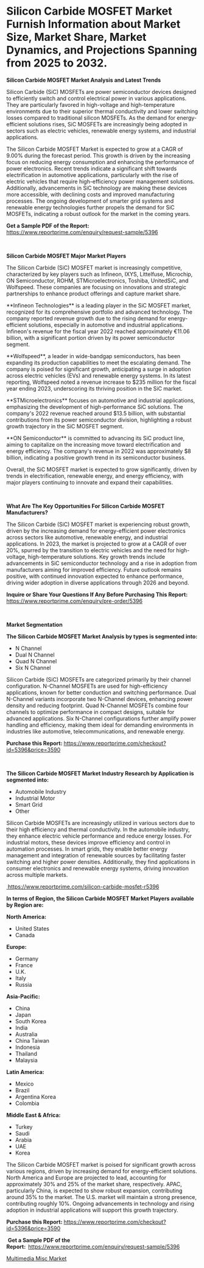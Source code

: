 <p><h1>Silicon Carbide MOSFET Market Furnish Information about Market Size, Market Share, Market Dynamics, and Projections Spanning from 2025 to 2032.</h1></p><p><strong>Silicon Carbide MOSFET Market Analysis and Latest Trends</strong></p>
<p><p>Silicon Carbide (SiC) MOSFETs are power semiconductor devices designed to efficiently switch and control electrical power in various applications. They are particularly favored in high-voltage and high-temperature environments due to their superior thermal conductivity and lower switching losses compared to traditional silicon MOSFETs. As the demand for energy-efficient solutions rises, SiC MOSFETs are increasingly being adopted in sectors such as electric vehicles, renewable energy systems, and industrial applications.</p><p>The Silicon Carbide MOSFET Market is expected to grow at a CAGR of 9.00% during the forecast period. This growth is driven by the increasing focus on reducing energy consumption and enhancing the performance of power electronics. Recent trends indicate a significant shift towards electrification in automotive applications, particularly with the rise of electric vehicles that require high-efficiency power management solutions. Additionally, advancements in SiC technology are making these devices more accessible, with declining costs and improved manufacturing processes. The ongoing development of smarter grid systems and renewable energy technologies further propels the demand for SiC MOSFETs, indicating a robust outlook for the market in the coming years.</p></p>
<p><strong>Get a Sample PDF of the Report:&nbsp;</strong> <a href="https://www.reportprime.com/enquiry/request-sample/5396?utm_campaign=3040&utm_medium=2&utm_source=Github&utm_content=ia&utm_term=19032025&utm_id=silicon-carbide-mosfet">https://www.reportprime.com/enquiry/request-sample/5396</a></p>
<p>&nbsp;</p>
<p><strong>Silicon Carbide MOSFET Major Market Players</strong></p>
<p><p>The Silicon Carbide (SiC) MOSFET market is increasingly competitive, characterized by key players such as Infineon, IXYS, Littelfuse, Microchip, ON Semiconductor, ROHM, STMicroelectronics, Toshiba, UnitedSiC, and Wolfspeed. These companies are focusing on innovations and strategic partnerships to enhance product offerings and capture market share.</p><p>**Infineon Technologies** is a leading player in the SiC MOSFET market, recognized for its comprehensive portfolio and advanced technology. The company reported revenue growth due to the rising demand for energy-efficient solutions, especially in automotive and industrial applications. Infineon's revenue for the fiscal year 2022 reached approximately €11.06 billion, with a significant portion driven by its power semiconductor segment.</p><p>**Wolfspeed**, a leader in wide-bandgap semiconductors, has been expanding its production capabilities to meet the escalating demand. The company is poised for significant growth, anticipating a surge in adoption across electric vehicles (EVs) and renewable energy systems. In its latest reporting, Wolfspeed noted a revenue increase to $235 million for the fiscal year ending 2023, underscoring its thriving position in the SiC market.</p><p>**STMicroelectronics** focuses on automotive and industrial applications, emphasizing the development of high-performance SiC solutions. The company's 2022 revenue reached around $13.5 billion, with substantial contributions from its power semiconductor division, highlighting a robust growth trajectory in the SiC MOSFET segment.</p><p>**ON Semiconductor** is committed to advancing its SiC product line, aiming to capitalize on the increasing move toward electrification and energy efficiency. The company's revenue in 2022 was approximately $8 billion, indicating a positive growth trend in its semiconductor business.</p><p>Overall, the SiC MOSFET market is expected to grow significantly, driven by trends in electrification, renewable energy, and energy efficiency, with major players continuing to innovate and expand their capabilities.</p></p>
<p>&nbsp;</p>
<p><strong>What Are The Key Opportunities For Silicon Carbide MOSFET Manufacturers?</strong></p>
<p><p>The Silicon Carbide (SiC) MOSFET market is experiencing robust growth, driven by the increasing demand for energy-efficient power electronics across sectors like automotive, renewable energy, and industrial applications. In 2023, the market is projected to grow at a CAGR of over 20%, spurred by the transition to electric vehicles and the need for high-voltage, high-temperature solutions. Key growth trends include advancements in SiC semiconductor technology and a rise in adoption from manufacturers aiming for improved efficiency. Future outlook remains positive, with continued innovation expected to enhance performance, driving wider adoption in diverse applications through 2026 and beyond.</p></p>
<p><strong>Inquire or Share Your Questions If Any Before Purchasing This Report:</strong> <a href="https://www.reportprime.com/enquiry/pre-order/5396?utm_campaign=3040&utm_medium=2&utm_source=Github&utm_content=ia&utm_term=19032025&utm_id=silicon-carbide-mosfet">https://www.reportprime.com/enquiry/pre-order/5396</a></p>
<p>&nbsp;</p>
<p><strong>Market Segmentation</strong></p>
<p><strong>The Silicon Carbide MOSFET Market Analysis by types is segmented into:</strong></p>
<p><ul><li>N Channel</li><li>Dual N Channel</li><li>Quad N Channel</li><li>Six N Channel</li></ul></p>
<p><p>Silicon Carbide (SiC) MOSFETs are categorized primarily by their channel configuration. N-Channel MOSFETs are used for high-efficiency applications, known for better conduction and switching performance. Dual N-Channel variants incorporate two N-Channel devices, enhancing power density and reducing footprint. Quad N-Channel MOSFETs combine four channels to optimize performance in compact designs, suitable for advanced applications. Six N-Channel configurations further amplify power handling and efficiency, making them ideal for demanding environments in industries like automotive, telecommunications, and renewable energy.</p></p>
<p><strong>Purchase this Report:&nbsp;</strong><a href="https://www.reportprime.com/checkout?id=5396&price=3590&utm_campaign=3040&utm_medium=2&utm_source=Github&utm_content=ia&utm_term=19032025&utm_id=silicon-carbide-mosfet">https://www.reportprime.com/checkout?id=5396&price=3590</a></p>
<p>&nbsp;</p>
<p><strong>The Silicon Carbide MOSFET Market Industry Research by Application is segmented into:</strong></p>
<p><ul><li>Automobile Industry</li><li>Industrial Motor</li><li>Smart Grid</li><li>Other</li></ul></p>
<p><p>Silicon Carbide MOSFETs are increasingly utilized in various sectors due to their high efficiency and thermal conductivity. In the automobile industry, they enhance electric vehicle performance and reduce energy losses. For industrial motors, these devices improve efficiency and control in automation processes. In smart grids, they enable better energy management and integration of renewable sources by facilitating faster switching and higher power densities. Additionally, they find applications in consumer electronics and renewable energy systems, driving innovation across multiple markets.</p></p>
<p><a href="https://www.reportprime.com/silicon-carbide-mosfet-r5396?utm_campaign=3040&utm_medium=2&utm_source=Github&utm_content=ia&utm_term=19032025&utm_id=silicon-carbide-mosfet">&nbsp;https://www.reportprime.com/silicon-carbide-mosfet-r5396</a></p>
<p><strong>In terms of Region, the Silicon Carbide MOSFET Market Players available by Region are:</strong></p>
<p>
    <p> <strong> North America: </strong>
        <ul>
            <li>United States</li>
            <li>Canada</li>
        </ul>
        </p> 
    <p> <strong> Europe: </strong>
        <ul>
            <li>Germany</li>
            <li>France</li>
            <li>U.K.</li>
            <li>Italy</li>
            <li>Russia</li>
        </ul>
        </p> 
    <p> <strong> Asia-Pacific: </strong>
        <ul>
            <li>China</li>
            <li>Japan</li>
            <li>South Korea</li>
            <li>India</li>
            <li>Australia</li>
            <li>China Taiwan</li>
            <li>Indonesia</li>
            <li>Thailand</li>
            <li>Malaysia</li>
        </ul>
        </p> 
    <p> <strong> Latin America: </strong>
        <ul>
            <li>Mexico</li>
            <li>Brazil</li>
            <li>Argentina Korea</li>
            <li>Colombia</li>
        </ul>
        </p> 
    <p> <strong> Middle East & Africa: </strong>
        <ul>
            <li>Turkey</li>
            <li>Saudi</li>
            <li>Arabia</li>
            <li>UAE</li>
            <li>Korea</li>
        </ul>
    </p>
    </p>
<p><p>The Silicon Carbide MOSFET market is poised for significant growth across various regions, driven by increasing demand for energy-efficient solutions. North America and Europe are projected to lead, accounting for approximately 30% and 25% of the market share, respectively. APAC, particularly China, is expected to show robust expansion, contributing around 35% to the market. The U.S. market will maintain a strong presence, contributing roughly 10%. Ongoing advancements in technology and rising adoption in industrial applications will support this growth trajectory.</p></p>
<p><strong>Purchase this Report: </strong><a href="https://www.reportprime.com/checkout?id=5396&price=3590&utm_campaign=3040&utm_medium=2&utm_source=Github&utm_content=ia&utm_term=19032025&utm_id=silicon-carbide-mosfet">https://www.reportprime.com/checkout?id=5396&price=3590</a></p>
<p>&nbsp;<strong>Get a Sample PDF of the Report:&nbsp;&nbsp;</strong><a href="https://www.reportprime.com/enquiry/request-sample/5396?utm_campaign=3040&utm_medium=2&utm_source=Github&utm_content=ia&utm_term=19032025&utm_id=silicon-carbide-mosfet">https://www.reportprime.com/enquiry/request-sample/5396</a></p>
<p><strong></strong></p>
<p><p><a href="https://github.com/penecorodz74/Market-Research-Report-List-1/blob/main/multimedia-misc-market.md?utm_campaign=3040&utm_medium=2&utm_source=Github&utm_content=ia&utm_term=19032025&utm_id=silicon-carbide-mosfet">Multimedia Misc Market</a></p></p>